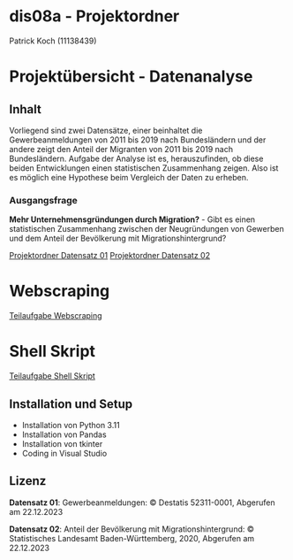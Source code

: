# dis08a - Projektordner
Patrick Koch (11138439)

# Projektübersicht - Datenanalyse
## Inhalt
Vorliegend sind zwei Datensätze, einer beinhaltet die Gewerbeanmeldungen von 2011 bis 2019 nach Bundesländern und der andere zeigt den Anteil der Migranten von 2011 bis 2019 nach Bundesländern. Aufgabe der Analyse ist es, herauszufinden, ob diese beiden Entwicklungen einen statistischen Zusammenhang zeigen. Also ist es möglich eine Hypothese beim Vergleich der Daten zu erheben.

### Ausgangsfrage
**Mehr Unternehmensgründungen durch Migration?** - Gibt es einen statistischen Zusammenhang zwischen der Neugründungen von Gewerben und dem Anteil der Bevölkerung mit Migrationshintergrund?

[Projektordner Datensatz 01](dataset01)
[Projektordner Datensatz 02](dataset02)

# Webscraping
[Teilaufgabe Webscraping](webscraping)

# Shell Skript
[Teilaufgabe Shell Skript](shellscript)

## Installation und Setup
- Installation von Python 3.11
- Installation von Pandas
- Installation von tkinter
- Coding in Visual Studio

## Lizenz
**Datensatz 01**: Gewerbeanmeldungen: © Destatis 52311-0001, Abgerufen am 22.12.2023

**Datensatz 02**: Anteil der Bevölkerung mit Migrationshintergrund: © Statistisches Landesamt Baden-Württemberg, 2020, Abgerufen am 22.12.2023
